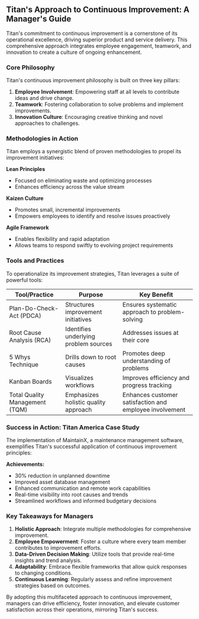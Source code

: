 ## Titan's Approach to Continuous Improvement: A Manager's Guide

Titan's commitment to continuous improvement is a cornerstone of its operational excellence, driving superior product and service delivery. This comprehensive approach integrates employee engagement, teamwork, and innovation to create a culture of ongoing enhancement.

### Core Philosophy

Titan's continuous improvement philosophy is built on three key pillars:

1. **Employee Involvement**: Empowering staff at all levels to contribute ideas and drive change.
2. **Teamwork**: Fostering collaboration to solve problems and implement improvements.
3. **Innovation Culture**: Encouraging creative thinking and novel approaches to challenges.

### Methodologies in Action

Titan employs a synergistic blend of proven methodologies to propel its improvement initiatives:

**Lean Principles**
- Focused on eliminating waste and optimizing processes
- Enhances efficiency across the value stream

**Kaizen Culture**
- Promotes small, incremental improvements
- Empowers employees to identify and resolve issues proactively

**Agile Framework**
- Enables flexibility and rapid adaptation
- Allows teams to respond swiftly to evolving project requirements

### Tools and Practices

To operationalize its improvement strategies, Titan leverages a suite of powerful tools:

| Tool/Practice | Purpose | Key Benefit |
|---------------|---------|-------------|
| Plan-Do-Check-Act (PDCA) | Structures improvement initiatives | Ensures systematic approach to problem-solving |
| Root Cause Analysis (RCA) | Identifies underlying problem sources | Addresses issues at their core |
| 5 Whys Technique | Drills down to root causes | Promotes deep understanding of problems |
| Kanban Boards | Visualizes workflows | Improves efficiency and progress tracking |
| Total Quality Management (TQM) | Emphasizes holistic quality approach | Enhances customer satisfaction and employee involvement |

### Success in Action: Titan America Case Study

The implementation of MaintainX, a maintenance management software, exemplifies Titan's successful application of continuous improvement principles:

**Achievements:**
- 30% reduction in unplanned downtime
- Improved asset database management
- Enhanced communication and remote work capabilities
- Real-time visibility into root causes and trends
- Streamlined workflows and informed budgetary decisions

### Key Takeaways for Managers

1. **Holistic Approach**: Integrate multiple methodologies for comprehensive improvement.
2. **Employee Empowerment**: Foster a culture where every team member contributes to improvement efforts.
3. **Data-Driven Decision Making**: Utilize tools that provide real-time insights and trend analysis.
4. **Adaptability**: Embrace flexible frameworks that allow quick responses to changing conditions.
5. **Continuous Learning**: Regularly assess and refine improvement strategies based on outcomes.

By adopting this multifaceted approach to continuous improvement, managers can drive efficiency, foster innovation, and elevate customer satisfaction across their operations, mirroring Titan's success.
